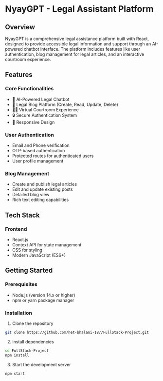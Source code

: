 # NyayGPT - Legal Assistant Platform

## Overview
NyayGPT is a comprehensive legal assistance platform built with React, designed to provide accessible legal information and support through an AI-powered chatbot interface. The platform includes features like user authentication, blog management for legal articles, and an interactive courtroom experience.

## Features

### Core Functionalities
- 🤖 AI-Powered Legal Chatbot
- 📝 Legal Blog Platform (Create, Read, Update, Delete)
- 👨‍⚖️ Virtual Courtroom Experience
- 🔒 Secure Authentication System
- 📱 Responsive Design

### User Authentication
- Email and Phone verification
- OTP-based authentication
- Protected routes for authenticated users
- User profile management

### Blog Management
- Create and publish legal articles
- Edit and update existing posts
- Detailed blog view
- Rich text editing capabilities

## Tech Stack

### Frontend
- React.js
- Context API for state management
- CSS for styling
- Modern JavaScript (ES6+)

## Getting Started

### Prerequisites
- Node.js (version 14.x or higher)
- npm or yarn package manager

### Installation
1. Clone the repository
```bash
git clone https://github.com/het-bhalani-187/FullStack-Project.git
```

2. Install dependencies
```bash
cd FullStack-Project
npm install
```

3. Start the development server
```bash
npm start
```




